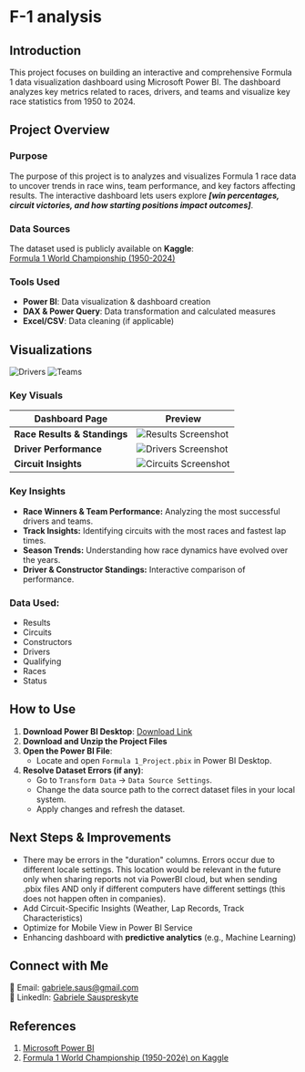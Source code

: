 # F-1 analysis

## Introduction


This project focuses on building an interactive and comprehensive Formula 1 data visualization dashboard using Microsoft Power BI. The dashboard analyzes key metrics related to races, drivers, and teams and visualize key race statistics from 1950 to 2024.

## Project Overview


### Purpose

The purpose of this project is to analyzes and visualizes Formula 1 race data to uncover trends in race wins, team performance, and key factors affecting results. The interactive dashboard lets users explore ***[win percentages, circuit victories, and how starting positions impact outcomes]***.

### Data Sources

The dataset used is publicly available on **Kaggle**:  
[Formula 1 World Championship (1950-2024)](https://www.kaggle.com/datasets/rohanrao/formula-1-world-championship-1950-2020)

### Tools Used
- **Power BI**: Data visualization & dashboard creation
- **DAX & Power Query**: Data transformation and calculated measures
- **Excel/CSV**: Data cleaning (if applicable)

## Visualizations

![Drivers](https://github.com/gabrielesaus/portfolio/blob/main/Drivers.png)
![Teams](https://github.com/gabrielesaus/portfolio/blob/main/Teams.png)

### Key Visuals
| Dashboard Page | Preview |
|---------------|---------|
| **Race Results & Standings** | ![Results Screenshot](visuals/f1_results.png) |
| **Driver Performance** | ![Drivers Screenshot](visuals/f1_drivers.png) |
| **Circuit Insights** | ![Circuits Screenshot](visuals/f1_circuits.png) |

### Key Insights
- **Race Winners & Team Performance:** Analyzing the most successful drivers and teams.
- **Track Insights:** Identifying circuits with the most races and fastest lap times.
- **Season Trends:** Understanding how race dynamics have evolved over the years.
- **Driver & Constructor Standings:** Interactive comparison of performance.

### Data Used:
- Results
- Circuits
- Constructors
- Drivers
- Qualifying
- Races
- Status


## How to Use

1. **Download Power BI Desktop**: [Download Link](https://powerbi.microsoft.com/en-us/desktop/)
2. **Download and Unzip the Project Files**
3. **Open the Power BI File**:
    - Locate and open `Formula 1_Project.pbix` in Power BI Desktop.
4. **Resolve Dataset Errors (if any)**:
    - Go to `Transform Data` -> `Data Source Settings`.
    - Change the data source path to the correct dataset files in your local system.
    - Apply changes and refresh the dataset.

## Next Steps & Improvements

- There may be errors in the "duration" columns. Errors occur due to different locale settings. This location would be relevant in the future only when sharing reports not via PowerBI cloud, but when sending .pbix files AND only if different computers have different settings (this does not happen often in companies).
- Add Circuit-Specific Insights (Weather, Lap Records, Track Characteristics)
- Optimize for Mobile View in Power BI Service
- Enhancing dashboard with **predictive analytics** (e.g., Machine Learning)  

## Connect with Me

📧 Email: gabriele.saus@gmail.com  
💼 LinkedIn: [Gabriele Sauspreskyte](https://www.linkedin.com/in/gabriele-saus/)  


## References

1. [Microsoft Power BI](https://www.microsoft.com/en-us/power-platform/products/power-bi)
2. [Formula 1 World Championship (1950-202ė) on Kaggle](https://www.kaggle.com/datasets/rohanrao/formula-1-world-championship-1950-2020)
